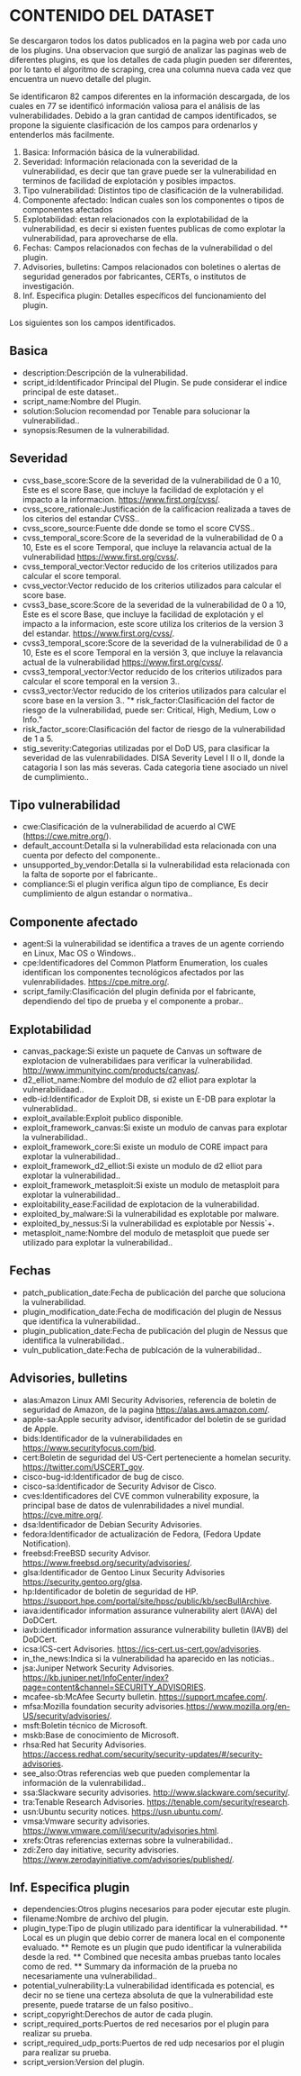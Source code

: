 # CONTENIDO DEL DATASET
Se descargaron todos los datos publicados en la pagina web por cada uno de los plugins.
Una observacion que surgió de analizar las paginas web de diferentes plugins, es que los detalles de cada plugin pueden ser diferentes, por lo tanto el algoritmo de scraping, crea una columna nueva cada vez que encuentra un nuevo detalle del plugin.

Se identificaron 82 campos diferentes en la información descargada, de los cuales en 77 se identificó información valiosa para el análisis de las vulnerabilidades. Debido a la gran cantidad de campos identificados, se propone la siguiente clasificación de los campos para ordenarlos y entenderlos más facilmente.

1. Basica: Información básica de la vulnerabilidad.
1. Severidad: Información relacionada con la severidad de la vulnerabilidad, es decir que tan grave puede ser la vulnerabilidad en terminos de facilidad de explotación y posibles impactos.
1. Tipo vulnerabilidad: Distintos tipo de clasificación de la vulnerabilidad.
1. Componente afectado: Indican cuales son los componentes o tipos de componentes afectados
1. Explotabilidad: estan relacionados con la explotabilidad de la vulnerabilidad, es decir si existen fuentes publicas de como explotar la vulnerabilidad, para aprovecharse de ella.
1. Fechas: Campos relacionados con fechas de la vulnerabilidad o del plugin. 
1. Advisories, bulletins: Campos relacionados con boletines o alertas de seguridad generados por fabricantes, CERTs, o institutos de investigación.
1. Inf. Especifica plugin: Detalles específicos del funcionamiento del plugin.


Los siguientes son los campos identificados.
## Basica
* description:Descripción de la vulnerabilidad.
* script_id:Identificador Principal del Plugin. Se pude considerar el indice principal de este dataset..
* script_name:Nombre del Plugin.
* solution:Solucion recomendad por Tenable para solucionar la vulnerabilidad..
* synopsis:Resumen de la vulnerabilidad.

## Severidad
* cvss_base_score:Score de la severidad de la vulnerabilidad de 0 a 10, Este es el score Base, que incluye la facilidad de explotación y el impacto a la informacion. https://www.first.org/cvss/.
* cvss_score_rationale:Justificación de la calificacion realizada a taves de los citerios del estandar CVSS..
* cvss_score_source:Fuente dde donde se tomo el score CVSS..
* cvss_temporal_score:Score de la severidad de la vulnerabilidad de 0 a 10, Este es el score Temporal, que incluye la relavancia actual de la vulnerabilidad https://www.first.org/cvss/.
* cvss_temporal_vector:Vector reducido de los criterios utilizados para calcular el score temporal.
* cvss_vector:Vector reducido de los criterios utilizados para calcular el score base.
* cvss3_base_score:Score de la severidad de la vulnerabilidad de 0 a 10, Este es el score Base, que incluye la facilidad de explotación y el impacto a la informacion, este score utiliza los criterios de la version 3 del estandar. https://www.first.org/cvss/.
* cvss3_temporal_score:Score de la severidad de la vulnerabilidad de 0 a 10, Este es el score Temporal en la versión 3, que incluye la relavancia actual de la vulnerabilidad https://www.first.org/cvss/.
* cvss3_temporal_vector:Vector reducido de los criterios utilizados para calcular el score temporal en la version 3..
* cvss3_vector:Vector reducido de los criterios utilizados para calcular el score  base en la version 3..
"* risk_factor:Clasificación del factor de riesgo de la vulnerabilidad, puede ser:
Critical, High, Medium, Low o Info."
* risk_factor_score:Clasificación del factor de riesgo de la vulnerabilidad de 1 a 5.
* stig_severity:Categorias utilizadas por el DoD US, para clasificar la severidad de las vulenrabilidades. DISA Severity Level I II o II, donde la catagoria I son las más severas. Cada categoria tiene asociado un nivel de cumplimiento..

## Tipo vulnerabilidad
* cwe:Clasificación de la vulnerabilidad de acuerdo al CWE (https://cwe.mitre.org/).
* default_account:Detalla si la vulnerabilidad esta relacionada con una cuenta por defecto del componente..
* unsupported_by_vendor:Detalla si la vulnerabilidad esta relacionada con la falta de soporte por el fabricante..
* compliance:Si el plugin verifica algun tipo de compliance, Es decir cumplimiento de algun estandar o normativa..

## Componente afectado
* agent:Si la vulnerabilidad se identifica a traves de un agente corriendo en Linux, Mac OS o Windows..
* cpe:Identificadores del Common Platform Enumeration, los cuales identifican los componentes tecnológicos afectados por las vulenrabilidades. https://cpe.mitre.org/.
* script_family:Clasificación del plugin definida por el fabricante, dependiendo del tipo de prueba y el componente a probar..

## Explotabilidad
* canvas_package:Si existe un paquete de Canvas un software de explotacion de vulnerabilidaes para verificar la vulnerabilidad. http://www.immunityinc.com/products/canvas/.
* d2_elliot_name:Nombre del modulo de d2 elliot para explotar la vulnerabilidaad..
* edb-id:Identificador de Exploit DB, si existe un E-DB para explotar la vulnerablidad..
* exploit_available:Exploit publico disponible.
* exploit_framework_canvas:Si existe un modulo de canvas para explotar la vulnerabilidad..
* exploit_framework_core:Si existe un modulo de CORE impact para explotar la vulnerabilidad..
* exploit_framework_d2_elliot:Si existe un modulo de d2 elliot para explotar la vulnerabilidad..
* exploit_framework_metasploit:Si existe un modulo de metasploit para explotar la vulnerabilidad..
* exploitability_ease:Facilidad de explotacion de la vulnerabilidad.
* exploited_by_malware:Si la vulnerabilidad es explotable por malware.
* exploited_by_nessus:Si la vulnerabilidad es explotable por Nessis`+.
* metasploit_name:Nombre del modulo de metasploit que puede ser utilizado para explotar la vulnerabilidad..

## Fechas
* patch_publication_date:Fecha de publicación del parche que soluciona la vulnerabilidad.
* plugin_modification_date:Fecha de modificación del plugin de Nessus que identifica la vulnerabilidad..
* plugin_publication_date:Fecha de publicación del plugin de Nessus que identifica la vulnerabilidad..
* vuln_publication_date:Fecha de publcación de la vulnerabilidad..

## Advisories, bulletins
* alas:Amazon Linux AMI Security Advisories, referencia de boletin de seguridad de Amazon, de la pagina https://alas.aws.amazon.com/.
* apple-sa:Apple security advisor, identificador del boletin de se guridad de Apple.
* bids:Identificador de la vulnerabilidades en https://www.securityfocus.com/bid.
* cert:Boletin de seguridad del US-Cert perteneciente a homelan security. https://twitter.com/USCERT_gov.
* cisco-bug-id:Identificador de bug de cisco.
* cisco-sa:Identificador de Security Advisor de Cisco.
* cves:Identificadores del CVE common vulnerability exposure, la principal base de datos de vulenrabilidades a nivel mundial. https://cve.mitre.org/.
* dsa:Identificador de Debian Security Advisories.
* fedora:Identificador de actualización de Fedora, (Fedora Update Notification).
* freebsd:FreeBSD security Advisor. https://www.freebsd.org/security/advisories/.
* glsa:Identificador de Gentoo Linux Security Advisories https://security.gentoo.org/glsa.
* hp:Identificador de boletin de seguridad de HP. https://support.hpe.com/portal/site/hpsc/public/kb/secBullArchive.
* iava:identificador information assurance vulnerability alert (IAVA) del DoDCert.
* iavb:identificador information assurance vulnerability bulletin (IAVB) del DoDCert.
* icsa:ICS-cert Advisories. https://ics-cert.us-cert.gov/advisories.
* in_the_news:Indica si la vulnerabilidad ha aparecido en las noticias..
* jsa:Juniper Network Security Advisories. https://kb.juniper.net/InfoCenter/index?page=content&channel=SECURITY_ADVISORIES.
* mcafee-sb:McAfee Securty bulletin. https://support.mcafee.com/.
* mfsa:Mozilla foundation security advisories.https://www.mozilla.org/en-US/security/advisories/.
* msft:Boletin técnico de Microsoft.
* mskb:Base de conocimiento de Microsoft.
* rhsa:Red hat Security Advisories. https://access.redhat.com/security/security-updates/#/security-advisories.
* see_also:Otras referencias web que pueden complementar la información de la vulenrabilidad..
* ssa:Slackware security advisories. http://www.slackware.com/security/.
* tra:Tenable Research Advisories. https://tenable.com/security/research.
* usn:Ubuntu security notices. https://usn.ubuntu.com/.
* vmsa:Vmware security advisories. https://www.vmware.com/il/security/advisories.html.
* xrefs:Otras referencias externas sobre la vulnerabilidad..
* zdi:Zero day initiative, security advisories. https://www.zerodayinitiative.com/advisories/published/.

## Inf. Especifica plugin
* dependencies:Otros plugins necesarios para poder ejecutar este plugin.
* filename:Nombre de archivo del plugin.
* plugin_type:Tipo de plugin utilizado para identificar la vulnerabilidad. 
** Local es un plugin que debio correr de manera local en el componente evaluado. 
** Remote es un plugin que pudo identificar la vulnerabilida desde la red. 
** Combined que necesita ambas pruebas tanto locales como de red.
** Summary da información de la prueba no necesariamente una vulnerabilidad..
* potential_vulnerability:La vulnerabilidad identificada es potencial, es decir no se tiene una certeza absoluta de que la vulnerabilidad este presente, puede tratarse de un falso positivo..
* script_copyright:Derechos de autor de cada plugin.
* script_required_ports:Puertos de red necesarios por el plugin para realizar su prueba.
* script_required_udp_ports:Puertos de red udp necesarios por el plugin para realizar su prueba.
* script_version:Version del plugin.
